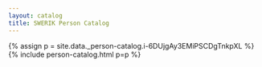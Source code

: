 ```yaml
---
layout: catalog
title: SWERIK Person Catalog
---
```

{% assign p = site.data._person-catalog.i-6DUjgAy3EMiPSCDgTnkpXL %}
{% include person-catalog.html p=p %}

